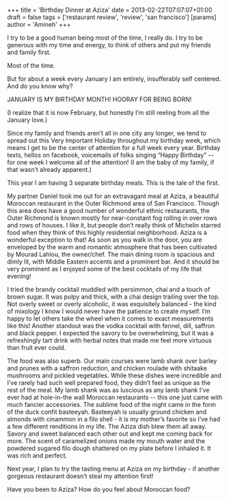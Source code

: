 +++
title = 'Birthday Dinner at Aziza'
date = 2013-02-22T07:07:07+01:00
draft = false
tags = ['restaurant review', 'review', 'san francisco']
[params]
author = 'Amineh'
+++


I try to be a good human being most of the time, I really do. I try to be generous with my time and energy, to think of
others and put my friends and family first.

Most of the time.

But for about a week every January I am entirely, insufferably self centered. And do you know why?

JANUARY IS MY BIRTHDAY MONTH!  HOORAY FOR BEING BORN!

(I realize that it is now February, but honestly I’m still reeling from all the January love.)

Since my family and friends aren’t all in one city any longer, we tend to spread out this Very Important Holiday
throughout my birthday week, which means I get to be the center of attention for a full week every year. Birthday texts,
hellos on facebook, voicemails of folks singing “Happy Birthday” -- for one week I welcome all of the attention!  (I am
the baby of my family, if that wasn’t already apparent.)

This year I am having 3 separate birthday meals. This is the tale of the first.

My partner Daniel took me out for an extravagant meal at Aziza, a beautiful Moroccan restaurant in the Outer Richmond
area of San Francisco. Though this area does have a good number of wonderful ethnic restaurants, the Outer Richmond is
known mostly for near-constant fog rolling in over rows and rows of houses. I like it, but people don’t really think of
Michelin starred food when they think of this highly residential neighborhood. Aziza is a wonderful exception to that!
As soon as you walk in the door, you are enveloped by the warm and romantic atmosphere that has been cultivated by
Mourad Lahlou, the owner/chef. The main dining room is spacious and dimly lit, with Middle Eastern accents and a
prominent bar. And it should be very prominent as I enjoyed some of the best cocktails of my life that evening!

I tried the brandy cocktail muddled with persimmon, chai and a touch of brown sugar. It was pulpy and thick, with a chai
design trailing over the top. Not overly sweet or overly alcoholic, it was exquisitely balanced - the kind of mixology I
know I would never have the patience to create myself. I’m happy to let others take the wheel when it comes to exact
measurements like this!  Another standout was the vodka cocktail with fennel, dill, saffron and black pepper. I expected
the savory to be overwhelming, but it was a refreshingly tart drink with herbal notes that made me feel more virtuous
than fruit ever could.

The food was also superb. Our main courses were lamb shank over barley and prunes with a saffron reduction, and chicken
roulade with shitaake mushrooms and pickled vegetables. While these dishes were incredible and I’ve rarely had such well
prepared food, they didn’t feel as unique as the rest of the meal. My lamb shank was as luscious as any lamb shank I’ve
ever had at hole-in-the wall Moroccan restaurants -- this one just came with much fancier accessories. The sublime food
of the night came in the form of the duck confit basteeyah. Basteeyah is usually ground chicken and almonds with
cinammon in a filo shell - it is my mother’s favorite so I’ve had a few different renditions in my life. The Aziza dish
blew them all away. Savory and sweet balanced each other out and kept me coming back for more. The scent of caramelized
onions made my mouth water and the powdered sugared filo dough shattered on my plate before I inhaled it. It was rich
and perfect.

Next year, I plan to try the tasting menu at Aziza on my birthday - if another gorgeous restaurant doesn’t steal my
attention first!

Have you been to Aziza? How do you feel about Moroccan food?



